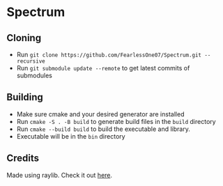 # Spectrum

## Cloning

- Run `git clone https://github.com/FearlessOne07/Spectrum.git --recursive`
- Run `git submodule update --remote` to get latest commits of submodules

## Building

- Make sure cmake and your desired generator are installed
- Run `cmake -S . -B build` to generate build files in the `build` directory
- Run `cmake --build build` to build the executable and library.
- Executable will be in the `bin` directory

## Credits

Made using raylib. Check it out [here](https://github.com/raysan5/raylib).
